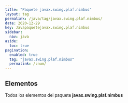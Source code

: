 ```yaml
---
title: "Paquete javax.swing.plaf.nimbus"
layout: tag
permalink: /java/tag/javax.swing.plaf.nimbus/
date: 2020-12-29
key: Javapaquetejavax.swing.plaf.nimbus
sidebar: 
  nav: java
aside: 
  toc: true
pagination: 
  enabled: true
  tag: "javax.swing.plaf.nimbus"
  permalink: /:num/
---
```


<h2>Elementos</h2>
Todos los elementos del paquete <strong>javax.swing.plaf.nimbus</strong>
